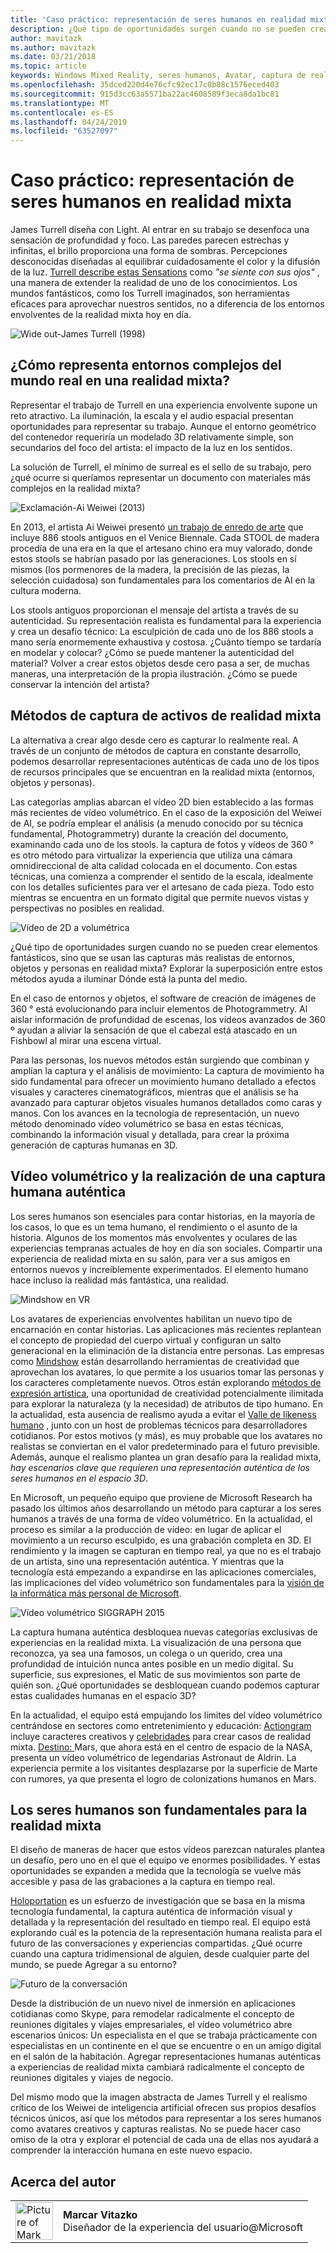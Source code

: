 ```yaml
---
title: 'Caso práctico: representación de seres humanos en realidad mixta'
description: ¿Qué tipo de oportunidades surgen cuando no se pueden crear elementos fantásticos, sino que se usan las capturas más realistas de entornos, objetos y personas en realidad mixta?
author: mavitazk
ms.author: mavitazk
ms.date: 03/21/2018
ms.topic: article
keywords: Windows Mixed Reality, seres humanos, Avatar, captura de realidad mixta, vídeo volumétrico
ms.openlocfilehash: 35dced220d4e76cfc92ec17c0b88c1576eced403
ms.sourcegitcommit: 915d3cc63a5571ba22ac4608589f3eca8da1bc81
ms.translationtype: MT
ms.contentlocale: es-ES
ms.lasthandoff: 04/24/2019
ms.locfileid: "63527097"
---
```

# <a name="case-study---representing-humans-in-mixed-reality"></a>Caso práctico: representación de seres humanos en realidad mixta

James Turrell diseña con Light. Al entrar en su trabajo se desenfoca una sensación de profundidad y foco. Las paredes parecen estrechas y infinitas, el brillo proporciona una forma de sombras. Percepciones desconocidas diseñadas al equilibrar cuidadosamente el color y la difusión de la luz. [Turrell describe estas Sensations](http://www.sculpture.org/documents/scmag02/nov02/turrell/turrell.shtml) como *"se siente con sus ojos"* , una manera de extender la realidad de uno de los conocimientos. Los mundos fantásticos, como los Turrell imaginados, son herramientas eficaces para aprovechar nuestros sentidos, no a diferencia de los entornos envolventes de la realidad mixta hoy en día.

![Wide out-James Turrell (1998)](images/wide-out-james-turrell.jpg)

## <a name="how-do-you-represent-complex-real-world-environments-in-mixed-reality"></a>¿Cómo representa entornos complejos del mundo real en una realidad mixta?

Representar el trabajo de Turrell en una experiencia envolvente supone un reto atractivo. La iluminación, la escala y el audio espacial presentan oportunidades para representar su trabajo. Aunque el entorno geométrico del contenedor requeriría un modelado 3D relativamente simple, son secundarios del foco del artista: el impacto de la luz en los sentidos.

La solución de Turrell, el mínimo de surreal es el sello de su trabajo, pero ¿qué ocurre si queríamos representar un documento con materiales más complejos en la realidad mixta?

![Exclamación-Ai Weiwei (2013)](images/bang-ai-weiwie.jpg)

En 2013, el artista Ai Weiwei presentó [un trabajo de enredo de arte](http://www.designboom.com/art/ai-weiwei-bang-installation-at-venice-art-biennale-2013/) que incluye 886 stools antiguos en el Venice Biennale. Cada STOOL de madera procedía de una era en la que el artesano chino era muy valorado, donde estos stools se habrían pasado por las generaciones. Los stools en sí mismos (los pormenores de la madera, la precisión de las piezas, la selección cuidadosa) son fundamentales para los comentarios de AI en la cultura moderna.

Los stools antiguos proporcionan el mensaje del artista a través de su autenticidad. Su representación realista es fundamental para la experiencia y crea un desafío técnico: La esculpición de cada uno de los 886 stools a mano sería enormemente exhaustiva y costosa. ¿Cuánto tiempo se tardaría en modelar y colocar? ¿Cómo se puede mantener la autenticidad del material? Volver a crear estos objetos desde cero pasa a ser, de muchas maneras, una interpretación de la propia ilustración. ¿Cómo se puede conservar la intención del artista?

## <a name="methods-of-capturing-mixed-reality-assets"></a>Métodos de captura de activos de realidad mixta

La alternativa a crear algo desde cero es capturar lo realmente real. A través de un conjunto de métodos de captura en constante desarrollo, podemos desarrollar representaciones auténticas de cada uno de los tipos de recursos principales que se encuentran en la realidad mixta (entornos, objetos y personas).

Las categorías amplias abarcan el vídeo 2D bien establecido a las formas más recientes de vídeo volumétrico. En el caso de la exposición del Weiwei de AI, se podría emplear el análisis (a menudo conocido por su técnica fundamental, Photogrammetry) durante la creación del documento, examinando cada uno de los stools. la captura de fotos y vídeos de 360 ° es otro método para virtualizar la experiencia que utiliza una cámara omnidireccional de alta calidad colocada en el documento. Con estas técnicas, una comienza a comprender el sentido de la escala, idealmente con los detalles suficientes para ver el artesano de cada pieza. Todo esto mientras se encuentra en un formato digital que permite nuevos vistas y perspectivas no posibles en realidad.

![Vídeo de 2D a volumétrica](images/2d-to-volumetric-video.png)

¿Qué tipo de oportunidades surgen cuando no se pueden crear elementos fantásticos, sino que se usan las capturas más realistas de entornos, objetos y personas en realidad mixta? Explorar la superposición entre estos métodos ayuda a iluminar Dónde está la punta del medio.

En el caso de entornos y objetos, el software de creación de imágenes de 360 ° está evolucionando para incluir elementos de Photogrammetry. Al aislar información de profundidad de escenas, los vídeos avanzados de 360 º ayudan a aliviar la sensación de que el cabezal está atascado en un Fishbowl al mirar una escena virtual.

Para las personas, los nuevos métodos están surgiendo que combinan y amplían la captura y el análisis de movimiento: La captura de movimiento ha sido fundamental para ofrecer un movimiento humano detallado a efectos visuales y caracteres cinematográficos, mientras que el análisis se ha avanzado para capturar objetos visuales humanos detallados como caras y manos. Con los avances en la tecnología de representación, un nuevo método denominado vídeo volumétrico se basa en estas técnicas, combinando la información visual y detallada, para crear la próxima generación de capturas humanas en 3D.

## <a name="volumetric-video-and-the-pursuit-of-authentic-human-capture"></a>Vídeo volumétrico y la realización de una captura humana auténtica

Los seres humanos son esenciales para contar historias, en la mayoría de los casos, lo que es un tema humano, el rendimiento o el asunto de la historia. Algunos de los momentos más envolventes y oculares de las experiencias tempranas actuales de hoy en día son sociales. Compartir una experiencia de realidad mixta en su salón, para ver a sus amigos en entornos nuevos y increíblemente experimentados. El elemento humano hace incluso la realidad más fantástica, una realidad.

![Mindshow en VR](images/mindshow-in-vr-640px.jpg)

Los avatares de experiencias envolventes habilitan un nuevo tipo de encarnación en contar historias. Las aplicaciones más recientes replantean el concepto de propiedad del cuerpo virtual y configuran un salto generacional en la eliminación de la distancia entre personas. Las empresas como [Mindshow](http://mindshow.com/) están desarrollando herramientas de creatividad que aprovechan los avatares, lo que permite a los usuarios tomar las personas y los caracteres completamente nuevos. Otros están explorando [métodos de expresión artística](https://en.wikipedia.org/wiki/Uncanny_valley), una oportunidad de creatividad potencialmente ilimitada para explorar la naturaleza (y la necesidad) de atributos de tipo humano. En la actualidad, esta ausencia de realismo ayuda a evitar el [Valle de likeness humano](https://en.wikipedia.org/wiki/Uncanny_valley) , junto con un host de problemas técnicos para desarrolladores cotidianos. Por estos motivos (y más), es muy probable que los avatares no realistas se conviertan en el valor predeterminado para el futuro previsible. Además, aunque el realismo plantea un gran desafío para la realidad mixta, *hay escenarios clave que requieren una representación auténtica de los seres humanos en el espacio 3D*.

En Microsoft, un pequeño equipo que proviene de Microsoft Research ha pasado los últimos años desarrollando un método para capturar a los seres humanos a través de una forma de vídeo volumétrico. En la actualidad, el proceso es similar a la producción de vídeo: en lugar de aplicar el movimiento a un recurso esculpido, es una grabación completa en 3D. El rendimiento y la imagen se capturan en tiempo real, ya que no es el trabajo de un artista, sino una representación auténtica. Y mientras que la tecnología está empezando a expandirse en las aplicaciones comerciales, las implicaciones del vídeo volumétrico son fundamentales para la [visión de la informática más personal de Microsoft](https://www.youtube.com/watch?v=tcyj-_IEWt8).

![Vídeo volumétrico SIGGRAPH 2015](images/volumetric-video-siggraph-2015.gif)

La captura humana auténtica desbloquea nuevas categorías exclusivas de experiencias en la realidad mixta. La visualización de una persona que reconozca, ya sea una famosos, un colega o un querido, crea una profundidad de intuición nunca antes posible en un medio digital. Su superficie, sus expresiones, el Matic de sus movimientos son parte de quién son. ¿Qué oportunidades se desbloquean cuando podemos capturar estas cualidades humanas en el espacio 3D?

En la actualidad, el equipo está empujando los límites del vídeo volumétrico centrándose en sectores como entretenimiento y educación: [Actiongram](https://www.microsoft.com/p/actiongram/9nblggh5ftmt) incluye caracteres creativos y [celebridades](https://www.youtube.com/watch?v=BwWueXlsOrA) para crear casos de realidad mixta. [Destino: ](https://www.jpl.nasa.gov/news/news.php?feature=6220)Mars, que ahora está en el centro de espacio de la NASA, presenta un vídeo volumétrico de legendarias Astronaut de Aldrin. La experiencia permite a los visitantes desplazarse por la superficie de Marte con rumores, ya que presenta el logro de colonizations humanos en Mars.

## <a name="humans-are-fundamental-to-mixed-reality"></a>Los seres humanos son fundamentales para la realidad mixta

El diseño de maneras de hacer que estos vídeos parezcan naturales plantea un desafío, pero uno en el que el equipo ve enormes posibilidades. Y estas oportunidades se expanden a medida que la tecnología se vuelve más accesible y pasa de las grabaciones a la captura en tiempo real.

[Holoportation](https://www.microsoft.com/en-us/research/project/holoportation-3/) es un esfuerzo de investigación que se basa en la misma tecnología fundamental, la captura auténtica de información visual y detallada y la representación del resultado en tiempo real. El equipo está explorando cuál es la potencia de la representación humana realista para el futuro de las conversaciones y experiencias compartidas. ¿Qué ocurre cuando una captura tridimensional de alguien, desde cualquier parte del mundo, se puede Agregar a su entorno?

![Futuro de la conversación](images/girl-with-dress.jpg)

Desde la distribución de un nuevo nivel de inmersión en aplicaciones cotidianas como Skype, para remodelar radicalmente el concepto de reuniones digitales y viajes empresariales, el vídeo volumétrico abre escenarios únicos: Un especialista en el que se trabaja prácticamente con especialistas en un continente en el que se encuentre o en un amigo digital en el salón de la habitación. Agregar representaciones humanas auténticas a experiencias de realidad mixta cambiará radicalmente el concepto de reuniones digitales y viajes de negocio.

Del mismo modo que la imagen abstracta de James Turrell y el realismo crítico de los Weiwei de inteligencia artificial ofrecen sus propios desafíos técnicos únicos, así que los métodos para representar a los seres humanos como avatares creativos y capturas realistas. No se puede hacer caso omiso de la otra y explorar el potencial de cada una de ellas nos ayudará a comprender la interacción humana en este nuevo espacio.

## <a name="about-the-author"></a>Acerca del autor

<table style="border-collapse:collapse" padding-left="0px">
<tr>
<td style="border-style: none" width="60"><img alt="Picture of Mark Vitazko" width="60" height="60" src="images/mark-vitazko.jpg"></td>
<td style="border-style: none"><b>Marcar Vitazko</b><br>Diseñador de la experiencia del usuario@Microsoft</td>
</tr>
</table>
